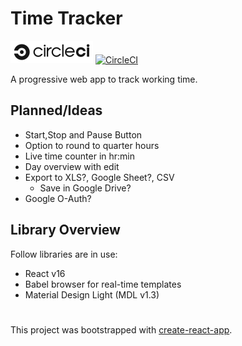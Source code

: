 # Time Tracker
![CircleCI](./doc/assets/circle-logo-horizontal-black-66x18.svg)
[![CircleCI](https://circleci.com/gh/enbock/Time-Tracker.svg?style=svg)](https://circleci.com/gh/enbock/Time-Tracker)

A progressive web app to track working time.

## Planned/Ideas
* Start,Stop and Pause Button
* Option to round to quarter hours 
* Live time counter in hr:min
* Day overview with edit
* Export to XLS?, Google Sheet?, CSV
  * Save in Google Drive?
* Google O-Auth?

## Library Overview
Follow libraries are in use:
* React v16
* Babel browser for real-time templates
* Material Design Light (MDL v1.3)


#
This project was bootstrapped with [create-react-app](README.create-react-app.md).
